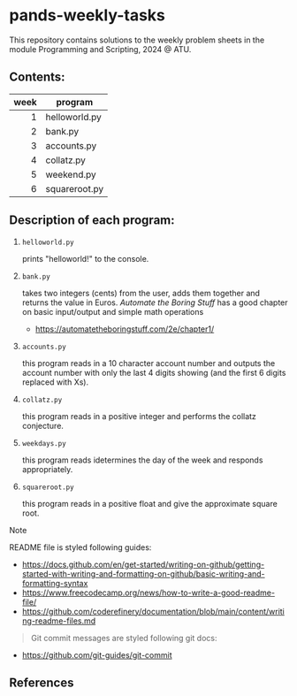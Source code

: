 # pands-weekly-tasks

This repository contains solutions to the weekly problem sheets in the module Programming and Scripting, 2024 @ ATU.

## Contents:

| week | program       |
|-----:|---------------|
|     1| helloworld.py |
|     2| bank.py       |
|     3| accounts.py   |
|     4| collatz.py    |
|     5| weekend.py    |
|     6| squareroot.py |

## Description of each program:

1. `helloworld.py`

   prints "helloworld!" to the console.

2. `bank.py`

   takes two integers (cents) from the user, adds them together and returns the value in Euros. *Automate the Boring Stuff* has a good chapter on basic input/output and simple math operations

   - https://automatetheboringstuff.com/2e/chapter1/

3. `accounts.py`

   this program reads in a 10 character account number and outputs the account number with only the last 4 digits showing (and the first 6 digits replaced with Xs).

4. `collatz.py`

   this program reads in a positive integer and performs the collatz conjecture.

5. `weekdays.py`

   this program reads idetermines the day of the week and responds appropriately.

6. `squareroot.py`

   this program reads in a positive float and give the approximate square root.

> [!NOTE]  
> README file is styled following guides:
- https://docs.github.com/en/get-started/writing-on-github/getting-started-with-writing-and-formatting-on-github/basic-writing-and-formatting-syntax
- https://www.freecodecamp.org/news/how-to-write-a-good-readme-file/
- https://github.com/coderefinery/documentation/blob/main/content/writing-readme-files.md

> Git commit messages are styled following git docs: 
- https://github.com/git-guides/git-commit

## References
